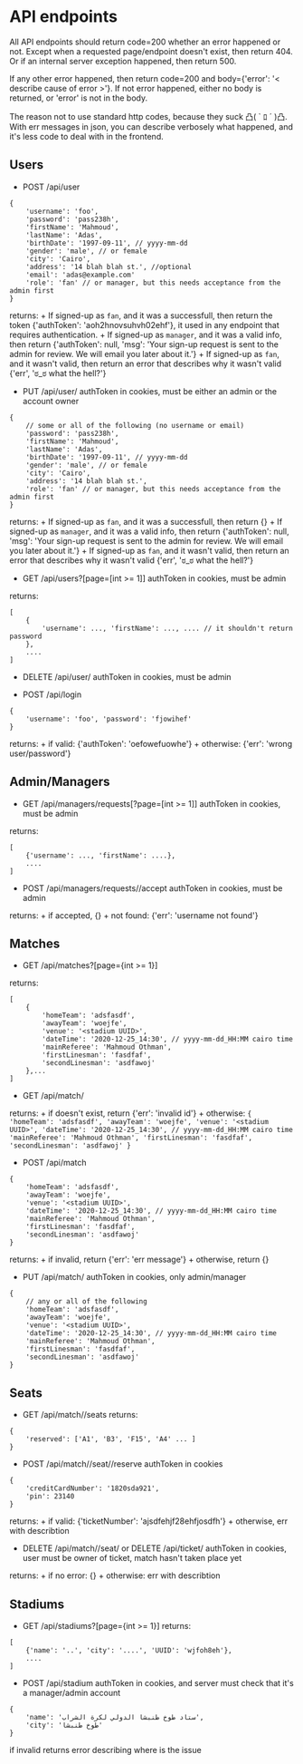 # API endpoints
All API endpoints should return code=200 whether an error happened or not. 
Except when a requested page/endpoint doesn't exist, then return 404.
Or if an internal server exception happened, then return 500.

If any other error happened, then return code=200 and body={'error': '< describe cause of error >'}.
If not error happened, either no body is returned, or 'error' is not in the body.

The reason not to use standard http codes, because they suck 凸( ` ﾛ ´ )凸.
With err messages in json, you can describe verbosely what happened, and it's less code to deal with in the frontend.

## Users
- POST /api/user
```
{
    'username': 'foo',
    'password': 'pass238h',
    'firstName': 'Mahmoud',
    'lastName': 'Adas',
    'birthDate': '1997-09-11', // yyyy-mm-dd
    'gender': 'male', // or female
    'city': 'Cairo',
    'address': '14 blah blah st.', //optional
    'email': 'adas@example.com'
    'role': 'fan' // or manager, but this needs acceptance from the admin first
}
```
returns:
    + If signed-up as `fan`, and it was a successfull, then return the token {'authToken': 'aoh2hnovsuhvh02ehf'}, it used in any endpoint that requires authentication.
    + If signed-up as `manager`, and it was a valid info, then return {'authToken': null, 'msg': 'Your sign-up request is sent to the admin for review. We will email you later about it.'}
    + If signed-up as `fan`, and it wasn't valid, then return an error that describes why it wasn't valid {'err', 'ಠ_ಠ what the hell?'}

- PUT /api/user/<username>
authToken in cookies, must be either an admin or the account owner
```
{
    // some or all of the following (no username or email)
    'password': 'pass238h',
    'firstName': 'Mahmoud',
    'lastName': 'Adas',
    'birthDate': '1997-09-11', // yyyy-mm-dd
    'gender': 'male', // or female
    'city': 'Cairo',
    'address': '14 blah blah st.',
    'role': 'fan' // or manager, but this needs acceptance from the admin first
}
```

returns:
    + If signed-up as `fan`, and it was a successfull, then return {}
    + If signed-up as `manager`, and it was a valid info, then return {'authToken': null, 'msg': 'Your sign-up request is sent to the admin for review. We will email you later about it.'}
    + If signed-up as `fan`, and it wasn't valid, then return an error that describes why it wasn't valid {'err', 'ಠ_ಠ what the hell?'}
    
- GET /api/users?[page=[int >= 1]]
authToken in cookies, must be admin

returns:
```
[
    {
        'username': ..., 'firstName': ..., .... // it shouldn't return password
    },
    ....
]
```

- DELETE /api/user/<username>
authToken in cookies, must be admin

- POST /api/login
```
{
    'username': 'foo', 'password': 'fjowihef'
}
```
returns:
    + if valid: {'authToken': 'oefowefuowhe'}
    + otherwise: {'err': 'wrong user/password'}

## Admin/Managers
- GET /api/managers/requests[?page=[int >= 1]]
authToken in cookies, must be admin

returns: 
```
[
    {'username': ..., 'firstName': ....},
    ....
]
```

- POST /api/managers/requests/<username>/accept 
authToken in cookies, must be admin

returns:
    + if accepted, {}
    + not found: {'err': 'username not found'}

## Matches
- GET /api/matches?[page={int >= 1}]

returns:
```
[
    {
        'homeTeam': 'adsfasdf',
        'awayTeam': 'woejfe',
        'venue': '<stadium UUID>',
        'dateTime': '2020-12-25_14:30', // yyyy-mm-dd_HH:MM cairo time
        'mainReferee': 'Mahmoud Othman',
        'firstLinesman': 'fasdfaf',
        'secondLinesman': 'asdfawoj'
    },...
]
```

- GET /api/match/<UUID>

returns:
    + if doesn't exist, return {'err': 'invalid id'}
    + otherwise: 
    ```
    {
        'homeTeam': 'adsfasdf',
        'awayTeam': 'woejfe',
        'venue': '<stadium UUID>',
        'dateTime': '2020-12-25_14:30', // yyyy-mm-dd_HH:MM cairo time
        'mainReferee': 'Mahmoud Othman',
        'firstLinesman': 'fasdfaf',
        'secondLinesman': 'asdfawoj'
    }
    ```
    
- POST /api/match
```
{
    'homeTeam': 'adsfasdf',
    'awayTeam': 'woejfe',
    'venue': '<stadium UUID>',
    'dateTime': '2020-12-25_14:30', // yyyy-mm-dd_HH:MM cairo time
    'mainReferee': 'Mahmoud Othman',
    'firstLinesman': 'fasdfaf',
    'secondLinesman': 'asdfawoj'
}
```

returns:
    + if invalid, return {'err': 'err message'}
    + otherwise, return {}

- PUT /api/match/<UUID>
authToken in cookies, only admin/manager
```
{
    // any or all of the following
    'homeTeam': 'adsfasdf',
    'awayTeam': 'woejfe',
    'venue': '<stadium UUID>',
    'dateTime': '2020-12-25_14:30', // yyyy-mm-dd_HH:MM cairo time
    'mainReferee': 'Mahmoud Othman',
    'firstLinesman': 'fasdfaf',
    'secondLinesman': 'asdfawoj'
}
```

## Seats
- GET /api/match/<UUID>/seats
returns:
```
{
    'reserved': ['A1', 'B3', 'F15', 'A4' ... ]
}
```

- POST /api/match/<UUID>/seat/<UUID>/reserve
authToken in cookies
```
{
    'creditCardNumber': '1820sda921',
    'pin': 23140
}
```

returns:
    + if valid: {'ticketNumber': 'ajsdfehjf28ehfjosdfh'}
    + otherwise, err with describtion

- DELETE /api/match/<UUID>/seat/<UUID> or DELETE /api/ticket/<UUID>
authToken in cookies, user must be owner of ticket, match hasn't taken place yet

returns:
    + if no error: {}
    + otherwise: err with describtion

## Stadiums
- GET /api/stadiums?[page={int >= 1}]
returns: 
```
[
    {'name': '..', 'city': '....', 'UUID': 'wjfoh8eh'},
    ....
]
```

- POST /api/stadium
authToken in cookies, and server must check that it's a manager/admin account

```
{
    'name': 'ستاد طوخ طنبشا الدولي لكرة الشراب',
    'city': 'طوخ طنبشا'
}
```
if invalid returns error describing where is the issue

